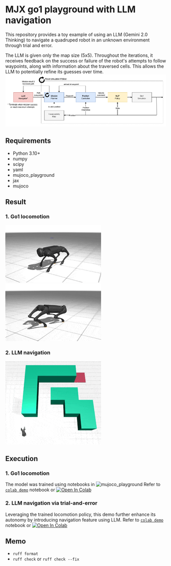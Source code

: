# MJX go1 playground with LLM navigation

This repository provides a toy example of using an LLM (Gemini 2.0 Thinking) to navigate a quadruped robot in an unknown environment through trial and error.

The LLM is given only the map size (5x5). Throughout the iterations, it receives feedback on the success or failure of the robot's attempts to follow waypoints, along with information about the traversed cells. This allows the LLM to potentially refine its guesses over time.
![](assets/llm_go1_navigation.png)

## Requirements
- Python 3.10+
- numpy
- scipy
- yaml
- mujoco_playground
- jax
- mujoco


## Result
### 1. Go1 locomotion
![](examples/gifs/ppo_Go1JoystickFlatTerrain.gif) ![](examples/gifs/ppo_Go1Handstand_Go1Getup_Go1Joystick_Go1Footstand.gif)

### 2. LLM navigation
![](examples/gifs/go1_LLM_Navigation.gif)

## Execution
### 1. Go1 locomotion
The model was trained using notebooks in ![mujoco_playground](https://github.com/google-deepmind/mujoco_playground)
Refer to [`colab demo`](examples/locomotion.ipynb) notebook or [![Open In Colab](https://colab.research.google.com/assets/colab-badge.svg)](https://colab.research.google.com/github/shaoanlu/llm_mjx_go1_playground/blob/main/examples/locomotion.ipynb)

### 2. LLM navigation via trial-and-error
Leveraging the trained locomotion policy, this demo further enhance its autonomy by introducing navigation feature using LLM.
Refer to [`colab demo`](llm_navigation.ipynb) notebook or [![Open In Colab](https://colab.research.google.com/assets/colab-badge.svg)](https://colab.research.google.com/github/shaoanlu/llm_mjx_go1_playground/blob/main/examples/llm_navigation.ipynb)

## Memo
- `ruff format`
- `ruff check` or `ruff check --fix`